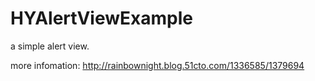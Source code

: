 HYAlertViewExample
==================

a simple alert view.

more infomation: http://rainbownight.blog.51cto.com/1336585/1379694
